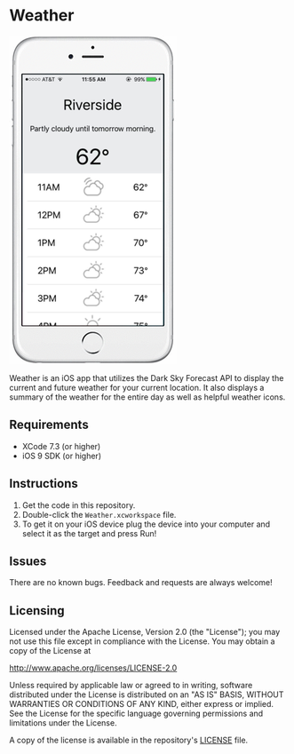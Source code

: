 Weather
==========================
![](image.png)

Weather is an iOS app that utilizes the Dark Sky Forecast API to display the current and future weather for your current location.  It also displays a summary of the weather for the entire day as well as helpful weather icons.

## Requirements

* XCode 7.3 (or higher)
* iOS 9 SDK (or higher)

## Instructions

1. Get the code in this repository.
2. Double-click the  ```Weather.xcworkspace``` file.
3. To get it on your iOS device plug the device into your computer and select it as the target and press Run!

## Issues

There are no known bugs.  Feedback and requests are always welcome!

## Licensing

Licensed under the Apache License, Version 2.0 (the "License");
you may not use this file except in compliance with the License.
You may obtain a copy of the License at

   http://www.apache.org/licenses/LICENSE-2.0

Unless required by applicable law or agreed to in writing, software
distributed under the License is distributed on an "AS IS" BASIS,
WITHOUT WARRANTIES OR CONDITIONS OF ANY KIND, either express or implied.
See the License for the specific language governing permissions and
limitations under the License.

A copy of the license is available in the repository's [LICENSE](https://github.com/jaystu/Weather/blob/master/LICENSE) file.
